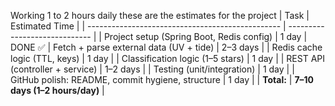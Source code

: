 Working 1 to 2 hours daily these are the estimates for the project
| Task                                             | Estimated Time                |
| ------------------------------------------------ | ----------------------------- |
| Project setup (Spring Boot, Redis config)        | 1 day                         | DONE ✅
| Fetch + parse external data (UV + tide)          | 2–3 days                      | 
| Redis cache logic (TTL, keys)                    | 1 day                         |
| Classification logic (1–5 stars)                 | 1 day                         |
| REST API (controller + service)                  | 1–2 days                      |
| Testing (unit/integration)                       | 1 day                         |
| GitHub polish: README, commit hygiene, structure | 1 day                         |
| **Total:**                                       | **7–10 days (1–2 hours/day)** |
